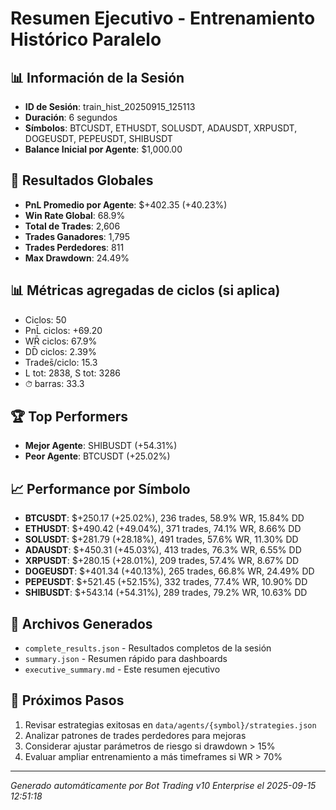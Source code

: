 # Resumen Ejecutivo - Entrenamiento Histórico Paralelo

## 📊 Información de la Sesión
- **ID de Sesión**: train_hist_20250915_125113
- **Duración**: 6 segundos
- **Símbolos**: BTCUSDT, ETHUSDT, SOLUSDT, ADAUSDT, XRPUSDT, DOGEUSDT, PEPEUSDT, SHIBUSDT
- **Balance Inicial por Agente**: $1,000.00

## 🎯 Resultados Globales
- **PnL Promedio por Agente**: $+402.35 (+40.23%)
- **Win Rate Global**: 68.9%
- **Total de Trades**: 2,606
- **Trades Ganadores**: 1,795
- **Trades Perdedores**: 811
- **Max Drawdown**: 24.49%

## 📊 Métricas agregadas de ciclos (si aplica)
- Ciclos: 50
- PnL̄ ciclos: +69.20
- WR̄ ciclos: 67.9%
- DD̄ ciclos: 2.39%
- Trades̄/ciclo: 15.3
- L tot: 2838, S tot: 3286
- ⏱̄ barras: 33.3


## 🏆 Top Performers
- **Mejor Agente**: SHIBUSDT (+54.31%)
- **Peor Agente**: BTCUSDT (+25.02%)

## 📈 Performance por Símbolo
- **BTCUSDT**: $+250.17 (+25.02%), 236 trades, 58.9% WR, 15.84% DD
- **ETHUSDT**: $+490.42 (+49.04%), 371 trades, 74.1% WR, 8.66% DD
- **SOLUSDT**: $+281.79 (+28.18%), 491 trades, 57.6% WR, 11.30% DD
- **ADAUSDT**: $+450.31 (+45.03%), 413 trades, 76.3% WR, 6.55% DD
- **XRPUSDT**: $+280.15 (+28.01%), 209 trades, 57.4% WR, 8.67% DD
- **DOGEUSDT**: $+401.34 (+40.13%), 265 trades, 66.8% WR, 24.49% DD
- **PEPEUSDT**: $+521.45 (+52.15%), 332 trades, 77.4% WR, 10.90% DD
- **SHIBUSDT**: $+543.14 (+54.31%), 289 trades, 79.2% WR, 10.63% DD

## 📁 Archivos Generados
- `complete_results.json` - Resultados completos de la sesión
- `summary.json` - Resumen rápido para dashboards
- `executive_summary.md` - Este resumen ejecutivo

## 🎯 Próximos Pasos
1. Revisar estrategias exitosas en `data/agents/{symbol}/strategies.json`
2. Analizar patrones de trades perdedores para mejoras
3. Considerar ajustar parámetros de riesgo si drawdown > 15%
4. Evaluar ampliar entrenamiento a más timeframes si WR > 70%

---
*Generado automáticamente por Bot Trading v10 Enterprise el 2025-09-15 12:51:18*
